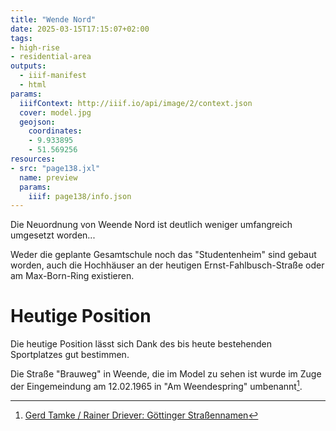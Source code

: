 ```yaml
---
title: "Wende Nord"
date: 2025-03-15T17:15:07+02:00
tags:
- high-rise
- residential-area
outputs:
  - iiif-manifest
  - html
params:
  iiifContext: http://iiif.io/api/image/2/context.json
  cover: model.jpg
  geojson:
    coordinates:
    - 9.933895
    - 51.569256
resources:
- src: "page138.jxl"
  name: preview
  params:
    iiif: page138/info.json
---
```


Die Neuordnung von Weende Nord ist deutlich weniger umfangreich umgesetzt worden...
<!--more-->
Weder die geplante Gesamtschule noch das "Studentenheim" sind gebaut worden, auch die Hochhäuser an der heutigen Ernst-Fahlbusch-Straße oder am Max-Born-Ring existieren.

# Heutige Position

Die heutige Position lässt sich Dank des bis heute bestehenden Sportplatzes gut bestimmen.

Die Straße "Brauweg" in Weende, die im Model zu sehen ist wurde im Zuge der Eingemeindung am 12.02.1965 in "Am Weendespring" umbenannt[^1].


[^1]: [Gerd Tamke / Rainer Driever: Göttinger Straßennamen](https://www.stadtarchiv.goettingen.de/strassennamen/tamke-driever%20goettinger%20strassennamen_01.pdf#page=40)
